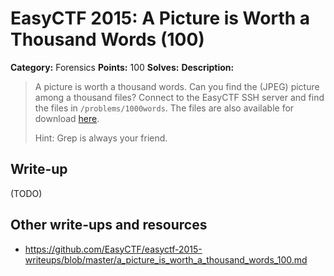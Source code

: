 # EasyCTF 2015: A Picture is Worth a Thousand Words (100)

**Category:** Forensics
**Points:** 100
**Solves:** 
**Description:**

> A picture is worth a thousand words. Can you find the (JPEG) picture among a thousand files? Connect to the EasyCTF SSH server and find the files in `/problems/1000words`. The files are also available for download [here](https://github.com/EasyCTF/easyctf-2015-writeups/blob/master/files/data.zip).
> 
> 
> Hint: Grep is always your friend.


## Write-up

(TODO)

## Other write-ups and resources

* <https://github.com/EasyCTF/easyctf-2015-writeups/blob/master/a_picture_is_worth_a_thousand_words_100.md>
